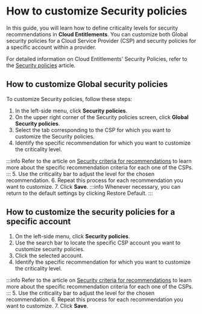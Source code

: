 # How to customize Security policies

In this guide, you will learn how to define criticality levels for security recommendations in **Cloud Entitlements**. You can customize both Global security policies for a Cloud Service Provider (CSP) and security policies for a specific account within a provider.

For detailed information on Cloud Entitlements' Security Policies, refer to the [Security policies](/v3-32/docs/cloud-entitlements-security-policies) article.

## How to customize Global security policies
To customize Security policies, follow these steps:

1. In the left-side menu, click **Security policies**.
2. On the upper right corner of the Security policies screen, click **Global Security policies**.
3. Select the tab corresponding to the CSP for which you want to customize the Security policies.
4. Identify the specific recommendation for which you want to customize the criticality level.

:::info
Refer to the article on [Security criteria for recommendations](/v3-32/docs/cloud-entitlements-security-criteria-for-recommendations) to learn more about the specific recommendation criteria for each one of the CSPs.
:::
5. Use the criticality bar to adjust the level for the chosen recommendation.
6. Repeat this process for each recommendation you want to customize.
7. Click **Save**.
:::info
Whenever necessary, you can return to the default settings by clicking Restore Default.
:::

## How to customize the security policies for a specific account

1. On the left-side menu, click **Security policies**.
2. Use the search bar to locate the specific CSP account you want to customize security policies.
3. Click the selected account.
4. Identify the specific recommendation for which you want to customize the criticality level.

:::info
Refer to the article on [Security criteria for recommendations](/v3-32/docs/cloud-entitlements-security-criteria-for-recommendations) to learn more about the specific recommendation criteria for each one of the CSPs.
:::
5. Use the criticality bar to adjust the level for the chosen recommendation.
6. Repeat this process for each recommendation you want to customize.
7. Click **Save**.
